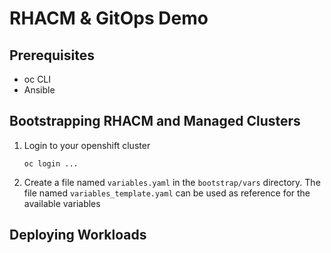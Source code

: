 # RHACM & GitOps Demo

## Prerequisites

- oc CLI
- Ansible

## Bootstrapping RHACM and Managed Clusters

1. Login to your openshift cluster
    
    ```oc login ...```
    
2. Create a file named `variables.yaml` in the `bootstrap/vars` directory. The file named `variables_template.yaml` can be used as reference for the available variables

## Deploying Workloads